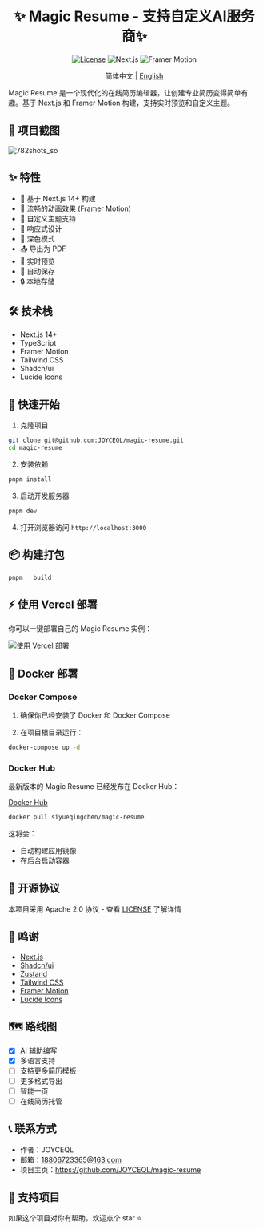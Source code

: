 
<div align="center">

# ✨ Magic Resume - 支持自定义AI服务商✨

[![License](https://img.shields.io/badge/License-Apache_2.0-blue.svg)](https://opensource.org/licenses/Apache-2.0)
![Next.js](https://img.shields.io/badge/Next.js-14.0-black)
![Framer Motion](https://img.shields.io/badge/Framer_Motion-10.0-purple)

简体中文 | [English](./README.en-US.md) 

</div>

Magic Resume 是一个现代化的在线简历编辑器，让创建专业简历变得简单有趣。基于 Next.js 和 Framer Motion 构建，支持实时预览和自定义主题。

## 📸 项目截图

![782shots_so](https://github.com/user-attachments/assets/d59f7582-799c-468d-becf-59ee6453acfd)

## ✨ 特性

- 🚀 基于 Next.js 14+ 构建
- 💫 流畅的动画效果 (Framer Motion)
- 🎨 自定义主题支持
- 📱 响应式设计
- 🌙 深色模式
- 📤 导出为 PDF
- 🔄 实时预览
- 💾 自动保存
- 🔒 本地存储

## 🛠️ 技术栈

- Next.js 14+
- TypeScript
- Framer Motion
- Tailwind CSS
- Shadcn/ui
- Lucide Icons

## 🚀 快速开始

1. 克隆项目

```bash
git clone git@github.com:JOYCEQL/magic-resume.git
cd magic-resume
```

2. 安装依赖

```bash
pnpm install
```

3. 启动开发服务器

```bash
pnpm dev
```

4. 打开浏览器访问 `http://localhost:3000`

## 📦 构建打包

```bash
pnpm   build
```

## ⚡ 使用 Vercel 部署

你可以一键部署自己的 Magic Resume 实例：

[![使用 Vercel 部署](https://vercel.com/button)](https://vercel.com/new/clone?repository-url=https%3A%2F%2Fgithub.com%2FJOYCEQL%2Fmagic-resume)

## 🐳 Docker 部署

### Docker Compose

1. 确保你已经安装了 Docker 和 Docker Compose

2. 在项目根目录运行：

```bash
docker-compose up -d
```
### Docker Hub
最新版本的 Magic Resume 已经发布在 Docker Hub：

[Docker Hub](https://hub.docker.com/r/siyueqingchen/magic-resume/)

```bash
docker pull siyueqingchen/magic-resume
```

这将会：

- 自动构建应用镜像
- 在后台启动容器

## 📝 开源协议

本项目采用 Apache 2.0 协议 - 查看 [LICENSE](LICENSE) 了解详情

## 🙏 鸣谢

- [Next.js](https://nextjs.org/)
- [Shadcn/ui](https://ui.shadcn.com/)
- [Zustand](https://zustand-demo.pmnd.rs/)
- [Tailwind CSS](https://tailwindcss.com/)
- [Framer Motion](https://www.framer.com/motion/)
- [Lucide Icons](https://lucide.dev/)

## 🗺️ 路线图

- [x] AI 辅助编写
- [x] 多语言支持
- [ ] 支持更多简历模板
- [ ] 更多格式导出
- [ ] 智能一页
- [ ] 在线简历托管

## 📞 联系方式

- 作者：JOYCEQL
- 邮箱：18806723365@163.com
- 项目主页：https://github.com/JOYCEQL/magic-resume

## 🌟 支持项目

如果这个项目对你有帮助，欢迎点个 star ⭐️
